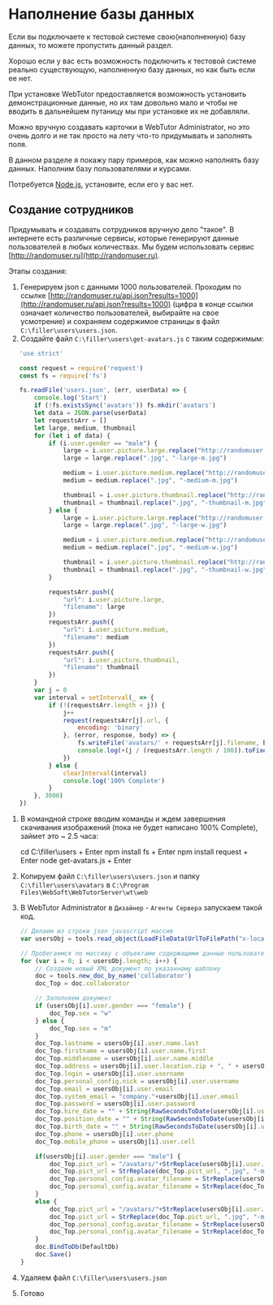 # Наполнение базы данных

Если вы подключаете к тестовой системе свою\(наполненную\) базу данных, то можете пропустить данный раздел.

Хорошо если у вас есть возможность подключить к тестовой системе реально существующую, наполненную базу данных, но как быть если ее нет.

При установке WebTutor предоставляется возможность установить демонстрационные данные, но их там довольно мало и чтобы не вводить в дальнейшем путаницу мы при установке их не добавляли.

Можно вручную создавать карточки в WebTutor Administrator, но это очень долго и не так просто на лету что-то  придумывать и заполнять поля.

В данном разделе я покажу пару примеров, как можно наполнять базу данных. Наполним базу пользователями и курсами.

Потребуется [Node.js](https://nodejs.org/en/), установите, если его у вас нет.

## Создание сотрудников

Придумывать и создавать сотрудников вручную дело "такое". В интернете есть различные сервисы, которые генерируют данные пользователей в любых количествах. Мы будем использовать сервис [http://randomuser.ru](http://randomuser.ru).

Этапы создания:

1. Генерируем json c данными 1000 пользователей. Проходим по ссылке [http://randomuser.ru/api.json?results=1000](http://randomuser.ru/api.json?results=1000) \(цифра в конце ссылки означает количество пользователей, выбирайте на свое усмотрение\) и сохраняем содержимое страницы в файл `C:\filler\users\users.json`.
2. Создайте файл `C:\filler\users\get-avatars.js`  с таким содержимым:

```js
   'use strict'

   const request = require('request')
   const fs = require('fs')

   fs.readFile('users.json', (err, userData) => {
       console.log('Start')
       if (!fs.existsSync('avatars')) fs.mkdir('avatars')
       let data = JSON.parse(userData)
       let requestsArr = []
       let large, medium, thumbnail
       for (let i of data) {
           if (i.user.gender == "male") {
               large = i.user.picture.large.replace("http://randomuser.ru/images/men/", "")
               large = large.replace(".jpg", "-large-m.jpg")

               medium = i.user.picture.medium.replace("http://randomuser.ru/images/men/med/", "")
               medium = medium.replace(".jpg", "-medium-m.jpg")

               thumbnail = i.user.picture.thumbnail.replace("http://randomuser.ru/images/men/thumb/", "")
               thumbnail = thumbnail.replace(".jpg", "-thumbnail-m.jpg")
           } else {
               large = i.user.picture.large.replace("http://randomuser.ru/images/women/", "")
               large = large.replace(".jpg", "-large-w.jpg")

               medium = i.user.picture.medium.replace("http://randomuser.ru/images/women/med/", "")
               medium = medium.replace(".jpg", "-medium-w.jpg")

               thumbnail = i.user.picture.thumbnail.replace("http://randomuser.ru/images/women/thumb/", "")
               thumbnail = thumbnail.replace(".jpg", "-thumbnail-w.jpg")
           }

           requestsArr.push({
               "url": i.user.picture.large,
               "filename": large
           })
           requestsArr.push({
               "url": i.user.picture.medium,
               "filename": medium
           })
           requestsArr.push({
               "url": i.user.picture.thumbnail,
               "filename": thumbnail
           })
       }
       var j = 0
       var interval = setInterval(_ => {
           if (!(requestsArr.length < j)) {
               j++
               request(requestsArr[j].url, {
                   encoding: 'binary'
               }, (error, response, body) => {
                   fs.writeFile('avatars/' + requestsArr[j].filename, body, 'binary', _ => {})
                   console.log(+(j / (requestsArr.length / 100)).toFixed(2) +'%')
               })
           } else {
               clearInterval(interval)
               console.log('100% Complete')
           }
       }, 3000)
   })
```

1. В командной строке вводим команды и ждем завершения скачивания изображений \(пока не будет написано 100% Complete\), займет это ~ 2.5 часа:

   cd C:\filler\users + Enter npm install fs + Enter npm install request + Enter node get-avatars.js + Enter

2. Копируем файл `C:\filler\users\users.json` и папку `C:\filler\users\avatars` в `C:\Program Files\WebSoft\WebTutorServer\wt\web`

3. В WebTutor Administrator в `Дизайнер` - `Агенты Сервера` запускаем такой код.

   ```js
   // Делаем из строки json javascript массив
   var usersObj = tools.read_object(LoadFileData(UrlToFilePath("x-local://wt/web/users.json")), "json")

   // Пробегаемся по массиву с объектами содержащими данные пользователей и создаем записи в WebTutor
   for (var i = 0; i < usersObj.length; i++) {
       // Создаем новый XML документ по указанному шаблону
       doc = tools.new_doc_by_name('collaborator')
       doc_Top = doc.collaborator

       // Заполняем документ        
       if (usersObj[i].user.gender === "female") {
           doc_Top.sex = "w"
       } else {
           doc_Top.sex = "m"
       }
       doc_Top.lastname = usersObj[i].user.name.last
       doc_Top.firstname = usersObj[i].user.name.first
       doc_Top.middlename = usersObj[i].user.name.middle
       doc_Top.address = usersObj[i].user.location.zip + ", " + usersObj[i].user.location.state + ", " + usersObj[i].user.location.city + ", " + usersObj[i].user.location.street + " " + usersObj[i].user.location.building
       doc_Top.login = usersObj[i].user.username
       doc_Top.personal_config.nick = usersObj[i].user.username
       doc_Top.email = usersObj[i].user.email
       doc_Top.system_email = "company."+usersObj[i].user.email
       doc_Top.password = usersObj[i].user.password
       doc_Top.hire_date = "" + String(RawSecondsToDate(usersObj[i].user.registered))
       doc_Top.position_date = "" + String(RawSecondsToDate(usersObj[i].user.registered))
       doc_Top.birth_date = "" + String(RawSecondsToDate(usersObj[i].user.dob))
       doc_Top.phone = usersObj[i].user.phone
       doc_Top.mobile_phone = usersObj[i].user.cell

       if(usersObj[i].user.gender === "male") {
           doc_Top.pict_url = "/avatars/"+StrReplace(usersObj[i].user.picture.medium, "http://randomuser.ru/images/men/med/", "")
           doc_Top.pict_url = StrReplace(doc_Top.pict_url, ".jpg", "-medium-m.jpg")
           doc_Top.personal_config.avatar_filename = StrReplace(usersObj[i].user.picture.medium, "http://randomuser.ru/images/men/med/", "")
           doc_Top.personal_config.avatar_filename = StrReplace(doc_Top.personal_config.avatar_filename, ".jpg", "-medium-m.jpg")
       }
       else {
           doc_Top.pict_url = "/avatars/"+StrReplace(usersObj[i].user.picture.medium, "http://randomuser.ru/images/women/med/", "")
           doc_Top.pict_url = StrReplace(doc_Top.pict_url, ".jpg", "-medium-w.jpg")
           doc_Top.personal_config.avatar_filename = StrReplace(usersObj[i].user.picture.medium, "http://randomuser.ru/images/women/med/", "")
           doc_Top.personal_config.avatar_filename = StrReplace(doc_Top.personal_config.avatar_filename, ".jpg", "-medium-w.jpg")
       }
       doc.BindToDb(DefaultDb)
       doc.Save()
   }

   ```

4. Удаляем файл `C:\filler\users\users.json`

5. Готово



